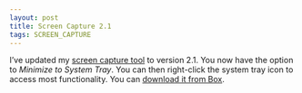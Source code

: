 ```yaml
---
layout: post
title: Screen Capture 2.1
tags: SCREEN_CAPTURE
---
```


I’ve updated my [screen capture tool]({{site.baseUrl}}projects/screen-capture/) to version 2.1. You now have the option to *Minimize to System Tray*. You can then right-click the system tray icon to access most functionality. You can [download it from Box](https://app.box.com/s/4lwepaw898f5ir3bv1dy).